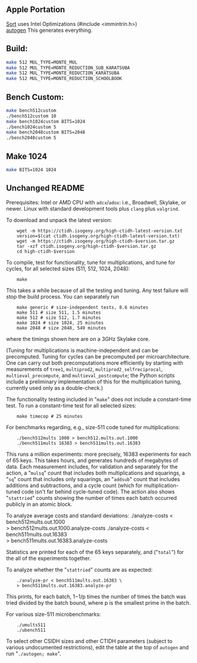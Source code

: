 ## Apple Portation
[Sort](/high-ctidh-20210523/int32_sort.c) uses Intel Optimizations (#include <immintrin.h>) <br>
[autogen](/high-ctidh-20210523/autogen) This generates everything.

## Build:
```bash
make 512 MUL_TYPE=MONTE_MUL
make 512 MUL_TYPE=MONTE_REDUCTION_SUB_KARATSUBA
make 512 MUL_TYPE=MONTE_REDUCTION_KARATSUBA
make 512 MUL_TYPE=MONTE_REDUCTION_SCHOOLBOOK
```

## Bench Custom:
```bash
make bench512custom
./bench512custom 10
make bench1024custom BITS=1024
./bench1024custom 5    
make bench2048custom BITS=2048
./bench2048custom 5
```

## Make 1024
```bash
make BITS=1024 1024
```

## Unchanged README

Prerequisites: Intel or AMD CPU with `adcx`/`adox`: i.e., Broadwell,
Skylake, or newer. Linux with standard development tools plus `clang`
plus `valgrind`.

To download and unpack the latest version:

        wget -m https://ctidh.isogeny.org/high-ctidh-latest-version.txt
        version=$(cat ctidh.isogeny.org/high-ctidh-latest-version.txt)
        wget -m https://ctidh.isogeny.org/high-ctidh-$version.tar.gz
        tar -xzf ctidh.isogeny.org/high-ctidh-$version.tar.gz
        cd high-ctidh-$version

To compile, test for functionality, tune for multiplications, and tune
for cycles, for all selected sizes (511, 512, 1024, 2048):

        make

This takes a while because of all the testing and tuning. Any test
failure will stop the build process. You can separately run

        make generic # size-independent tests, 8.6 minutes
        make 511 # size 511, 1.5 minutes
        make 512 # size 512, 1.7 minutes
        make 1024 # size 1024, 25 minutes
        make 2048 # size 2048, 549 minutes

where the timings shown here are on a 3GHz Skylake core.

(Tuning for multiplications is machine-independent and can be
precomputed. Tuning for cycles can be precomputed per microarchitecture.
One can carry out both precomputations more efficiently by starting with
measurements of `tree1`, `multiprod2`, `multiprod2_selfreciprocal`,
`multieval_precompute`, and `multieval_postcompute`; the Python scripts
include a preliminary implementation of this for the multiplication
tuning, currently used only as a double-check.)

The functionality testing included in "`make`" does not include a
constant-time test. To run a constant-time test for all selected sizes:

        make timecop # 25 minutes

For benchmarks regarding, e.g., size-511 code tuned for multiplications:

        ./bench512mults 1000 > bench512.mults.out.1000
        ./bench511mults 16383 > bench511mults.out.16383

This runs a million experiments: more precisely, 16383 experiments for
each of 65 keys. This takes hours, and generates hundreds of megabytes
of data. Each measurement includes, for validation and separately for
the action, a "`mulsq`" count that includes both multiplications and
squarings, a "`sq`" count that includes only squarings, an "`addsub`"
count that includes additions and subtractions, and a cycle count (which
for multiplication-tuned code isn't far behind cycle-tuned code). The
action also shows "`stattried`" counts showing the number of times each
batch occurred publicly in an atomic block.

To analyze average costs and standard deviations:
        ./analyze-costs < bench512mults.out.1000 \
        > bench512mults.out.1000.analyze-costs
        ./analyze-costs < bench511mults.out.16383 \
        > bench511mults.out.16383.analyze-costs

Statistics are printed for each of the 65 keys separately, and
("`total`") for the all of the experiments together.

To analyze whether the "`stattried`" counts are as expected:

        ./analyze-pr < bench511mults.out.16383 \
        > bench511mults.out.16383.analyze-pr

This prints, for each batch, 1−1/p times the number of times the batch
was tried divided by the batch bound, where p is the smallest prime in
the batch.

For various size-511 microbenchmarks:

        ./umults511
        ./ubench511

To select other CSIDH sizes and other CTIDH parameters (subject to
various undocumented restrictions), edit the table at the top of
`autogen` and run "`./autogen; make`".
